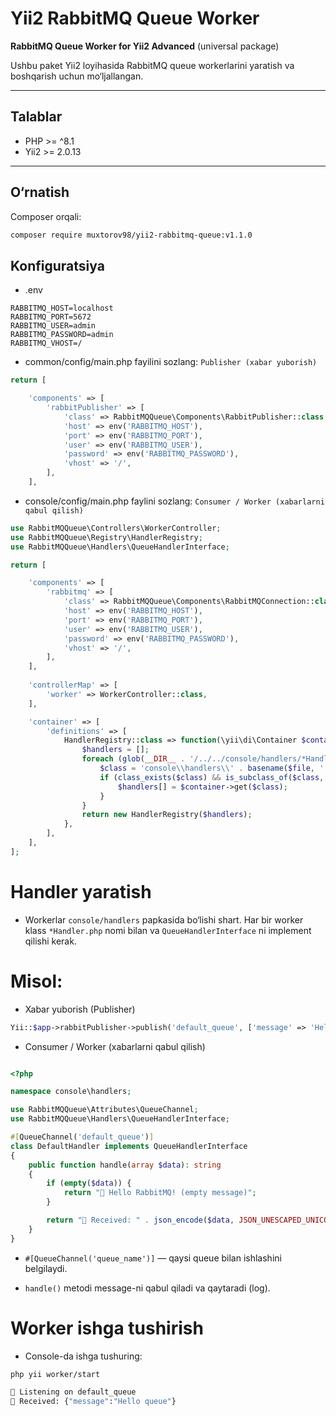 # Yii2 RabbitMQ Queue Worker

**RabbitMQ Queue Worker for Yii2 Advanced** (universal package)  

Ushbu paket Yii2 loyihasida RabbitMQ queue workerlarini yaratish va boshqarish uchun mo‘ljallangan.

---

## Talablar

- PHP >= ^8.1  
- Yii2 >= 2.0.13

---

## O‘rnatish

Composer orqali:

```bash
composer require muxtorov98/yii2-rabbitmq-queue:v1.1.0
```

## Konfiguratsiya

- .env

```env
RABBITMQ_HOST=localhost
RABBITMQ_PORT=5672
RABBITMQ_USER=admin
RABBITMQ_PASSWORD=admin
RABBITMQ_VHOST=/
```
- common/config/main.php fayilini sozlang: `Publisher (xabar yuborish)`

```php
return [

    'components' => [
        'rabbitPublisher' => [
            'class' => RabbitMQQueue\Components\RabbitPublisher::class,
            'host' => env('RABBITMQ_HOST'),
            'port' => env('RABBITMQ_PORT'),
            'user' => env('RABBITMQ_USER'),
            'password' => env('RABBITMQ_PASSWORD'),
            'vhost' => '/',
        ],
    ],
```
- console/config/main.php faylini sozlang: `Consumer / Worker (xabarlarni qabul qilish)`

```php
use RabbitMQQueue\Controllers\WorkerController;
use RabbitMQQueue\Registry\HandlerRegistry;
use RabbitMQQueue\Handlers\QueueHandlerInterface;

return [

    'components' => [
        'rabbitmq' => [
            'class' => RabbitMQQueue\Components\RabbitMQConnection::class,
            'host' => env('RABBITMQ_HOST'),
            'port' => env('RABBITMQ_PORT'),
            'user' => env('RABBITMQ_USER'),
            'password' => env('RABBITMQ_PASSWORD'),
            'vhost' => '/',
        ],
    ],
 
    'controllerMap' => [
        'worker' => WorkerController::class,
    ],

    'container' => [
        'definitions' => [
            HandlerRegistry::class => function(\yii\di\Container $container) {
                $handlers = [];
                foreach (glob(__DIR__ . '/../../console/handlers/*Handler.php') as $file) {
                    $class = 'console\\handlers\\' . basename($file, '.php');
                    if (class_exists($class) && is_subclass_of($class, QueueHandlerInterface::class)) {
                        $handlers[] = $container->get($class);
                    }
                }
                return new HandlerRegistry($handlers);
            },
        ],
    ],
];
```
# Handler yaratish

- Workerlar `console/handlers` papkasida bo‘lishi shart. Har bir worker klass `*Handler.php` nomi bilan va `QueueHandlerInterface` ni implement qilishi kerak.

# Misol:

- Xabar yuborish (Publisher)

```php
Yii::$app->rabbitPublisher->publish('default_queue', ['message' => 'Hello queue']);
```

- Consumer / Worker (xabarlarni qabul qilish)
  
```php

<?php

namespace console\handlers;

use RabbitMQQueue\Attributes\QueueChannel;
use RabbitMQQueue\Handlers\QueueHandlerInterface;

#[QueueChannel('default_queue')]
class DefaultHandler implements QueueHandlerInterface
{
    public function handle(array $data): string
    {
        if (empty($data)) {
            return "👋 Hello RabbitMQ! (empty message)";
        }

        return "📨 Received: " . json_encode($data, JSON_UNESCAPED_UNICODE);
    }
}
```

- `#[QueueChannel('queue_name')]` — qaysi queue bilan ishlashini belgilaydi.

- `handle()` metodi message-ni qabul qiladi va qaytaradi (log).

# Worker ishga tushirish

- Console-da ishga tushuring:

```bash
php yii worker/start

👷 Listening on default_queue
📨 Received: {"message":"Hello queue"}
```
